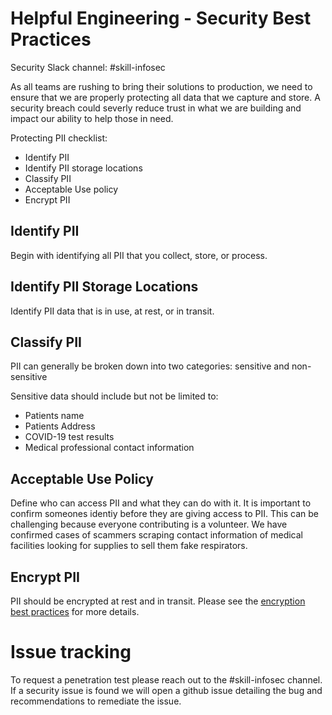 # Helpful Engineering - Security Best Practices

Security Slack channel: #skill-infosec

As all teams are rushing to bring their solutions to production, we need to ensure that we are properly protecting all data that we capture and store.  A security breach could severly reduce trust in what we are building and impact our ability to help those in need.

Protecting PII checklist:
* Identify PII
* Identify PII storage locations
* Classify PII
* Acceptable Use policy
* Encrypt PII

## Identify PII
Begin with identifying all PII that you collect, store, or process.  

## Identify PII Storage Locations
Identify PII data that is in use, at rest, or in transit.

## Classify PII
PII can generally be broken down into two categories: sensitive and non-sensitive

Sensitive data should include but not be limited to:
* Patients name
* Patients Address
* COVID-19 test results
* Medical professional contact information

## Acceptable Use Policy
Define who can access PII and what they can do with it.  It is important to confirm someones identiy before they are giving access to PII.  This can be challenging because everyone contributing is a volunteer.  We have confirmed cases of scammers scraping contact information of medical facilities looking for supplies to sell them fake respirators.

## Encrypt PII
PII should be encrypted at rest and in transit.  Please see the [encryption best practices](Encryption.md) for more details.

# Issue tracking
To request a penetration test please reach out to the #skill-infosec channel.  If a security issue is found we will open a github issue detailing the bug and recommendations to remediate the issue.